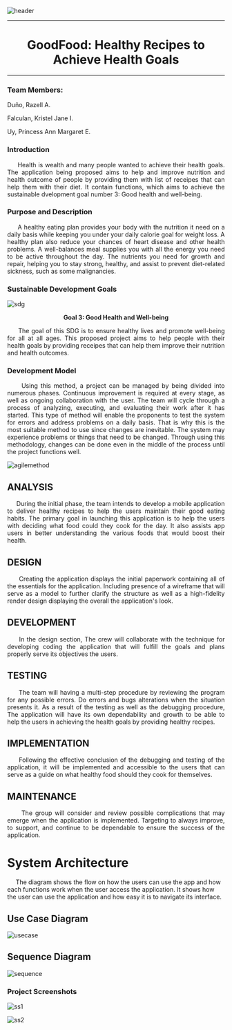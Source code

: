 ![header](https://github.com/PrncssAnnMrgrtUy/GoodFood-Healthy-Recipe-to-Achieve-Health-Goals/assets/114508738/927685e7-3cb5-408d-932f-2d3f2ada0c3c)


***
<h1 align="center">GoodFood: Healthy Recipes to Achieve Health Goals</h1>

***

<h3>Team Members:</h3>
<p>Duño, Razell A.</p>
<p>Falculan, Kristel Jane I.</p>
<p>Uy, Princess Ann Margaret E.</p>

<h3>Introduction</h3>

<p align="justify">&nbsp;&nbsp;&nbsp;&nbsp;&nbsp;Health is wealth and many people wanted to achieve their health goals. The application being proposed aims to help and improve nutrition and health outcome of people by providing them with list of receipes that can help them with their diet. It contain functions, which aims to achieve the sustainable dvelopment goal number 3: Good health and well-being.</p>

<h3>Purpose and Description</h3>

<p align="justify">&nbsp;&nbsp;&nbsp;&nbsp;&nbsp;A healthy eating plan provides your body with the nutrition it need on a daily basis while keeping you under your daily calorie goal for weight loss. A healthy plan also reduce your chances of heart disease and other health problems. A well-balances meal supplies you with all the energy you need to be active throughout the day. The nutrients you need for growth and repair, helping you to stay strong, healthy, and assist to prevent diet-related sickness, such as some malignancies.</p>


<h3>Sustainable Development Goals</h3>


![sdg](https://github.com/PrncssAnnMrgrtUy/GoodFood-Healthy-Recipe-to-Achieve-Health-Goals/assets/114508738/24c5450f-57af-490b-971c-b6e7bcbae069)



<p align="center"><strong>Goal 3: Good Health and Well-being</strong></p>
  
<p align="justify">&nbsp;&nbsp;&nbsp;&nbsp;&nbsp;The goal of this SDG is to ensure healthy lives and promote well-being for all at all ages. This proposed project aims to help people with their health goals by providing receipes that can help them improve their nutrition and health outcomes.</p>

<h3>Development Model</h3>
<p align="justify">&nbsp;&nbsp;&nbsp;&nbsp;&nbsp;Using this method, a project can be managed by being divided into numerous phases. Continuous improvement is required at every stage, as well as ongoing collaboration with the user. The team will cycle through a process of analyzing, executing, and evaluating their work after it has started. This type of method will enable the proponents to test the system for errors and address problems on a daily basis. That is why this is the most suitable method to use since changes are inevitable. The system may experience problems or things that need to be changed. Through using this methodology, changes can be done even in the middle of the process until the project functions well.</p>

![agilemethod](https://github.com/PrncssAnnMrgrtUy/GoodFood-Healthy-Recipe-to-Achieve-Health-Goals/assets/114508738/932ef12c-eba4-487a-8184-25698979dd65)

<h2>ANALYSIS</h2>
     <p align="justify">&nbsp;&nbsp;&nbsp;&nbsp;&nbsp;During the initial phase, the team intends to develop a mobile application to deliver healthy recipes to help the users maintain their good eating habits. The primary goal in launching this application is to help the users with deciding what food could they cook for the day. It also assists app users in better understanding the various foods that would boost their health.</p>

<h2>DESIGN</h2>
     <p align="justify">&nbsp;&nbsp;&nbsp;&nbsp;&nbsp;Creating the application displays the initial paperwork containing all of the essentials for the application. Including presence of a wireframe that will serve as a model to further clarify the structure as well as a high-fidelity render design displaying the overall the application's look.</p>

<h2>DEVELOPMENT</h2>
    <p align="justify">&nbsp;&nbsp;&nbsp;&nbsp;&nbsp;In the design section, The crew will collaborate with the technique for developing coding the application that will fulfill the goals and plans properly serve its objectives the users.</p>

<h2>TESTING</h2>
    <p align="justify">&nbsp;&nbsp;&nbsp;&nbsp;&nbsp;The team will having a multi-step procedure by reviewing the program for any possible errors. Do errors and bugs alterations when the situation presents it. As a result of the testing as well as the debugging procedure, The application will have its own dependability and growth to be able to help the users in achieving the health goals by providing healthy recipes. </p>

<h2>IMPLEMENTATION</h2>
   <p align="justify">&nbsp;&nbsp;&nbsp;&nbsp;&nbsp;Following the effective conclusion of the debugging and testing of the application, it will be implemented and accessible to the users that can serve as a guide on what healthy food should they cook for themselves.</p>

<h2>MAINTENANCE</h2>
     <p align="justify">&nbsp;&nbsp;&nbsp;&nbsp;&nbsp;The group will consider and review possible complications that may emerge when the application is implemented. Targeting to always improve, to support, and continue to be dependable to ensure the success of the application.</p>

<h1>System Architecture</h1>
<p>&nbsp;&nbsp;&nbsp;&nbsp;&nbsp;The diagram shows the flow on how the users can use the app and how each functions work when the user access the application. It shows how the user can use the application and how easy it is to navigate its interface.</p>

<h2>Use Case Diagram</h2>

![usecase](https://github.com/PrncssAnnMrgrtUy/GoodFood-Healthy-Recipe-to-Achieve-Health-Goals/assets/114508738/c504b125-1957-45f0-9c00-4ea215b7ab00)

<h2>Sequence Diagram</h2>

![sequence](https://github.com/PrncssAnnMrgrtUy/GoodFood-Healthy-Recipe-to-Achieve-Health-Goals/assets/114508738/a0e85141-41d2-43fc-8864-2439a5eaad96)



<h3>Project Screenshots</h3>

![ss1](https://github.com/PrncssAnnMrgrtUy/GoodFood-Healthy-Recipe-to-Achieve-Health-Goals/assets/114508738/03baa88d-3db0-4847-b80c-20798fbe485b)

![ss2](https://github.com/PrncssAnnMrgrtUy/GoodFood-Healthy-Recipe-to-Achieve-Health-Goals/assets/114508738/4d9cac6d-e36c-4121-a4cc-b47bbee72bb9)



